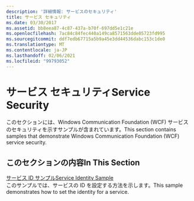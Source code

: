 ```yaml
---
description: '詳細情報: サービスのセキュリティ'
title: サービス セキュリティ
ms.date: 03/30/2017
ms.assetid: bb8eea87-4c87-437a-b70f-697dd5e1c21e
ms.openlocfilehash: 7ac84c84fec440a149ca8571563dde05723fd995
ms.sourcegitcommit: ddf7edb67715a5b9a45e3dd44536dabc153c1de0
ms.translationtype: MT
ms.contentlocale: ja-JP
ms.lasthandoff: 02/06/2021
ms.locfileid: "99793052"
---
```

# <a name="service-security"></a><span data-ttu-id="019c0-103">サービス セキュリティ</span><span class="sxs-lookup"><span data-stu-id="019c0-103">Service Security</span></span>

<span data-ttu-id="019c0-104">このセクションには、Windows Communication Foundation (WCF) サービスのセキュリティを示すサンプルが含まれています。</span><span class="sxs-lookup"><span data-stu-id="019c0-104">This section contains samples that demonstrate Windows Communication Foundation (WCF) service security.</span></span>  
  
## <a name="in-this-section"></a><span data-ttu-id="019c0-105">このセクションの内容</span><span class="sxs-lookup"><span data-stu-id="019c0-105">In This Section</span></span>  

 [<span data-ttu-id="019c0-106">サービス ID サンプル</span><span class="sxs-lookup"><span data-stu-id="019c0-106">Service Identity Sample</span></span>](service-identity-sample.md)  
 <span data-ttu-id="019c0-107">このサンプルでは、サービスの ID を設定する方法を示します。</span><span class="sxs-lookup"><span data-stu-id="019c0-107">This sample demonstrates how to set the identity for a service.</span></span>
